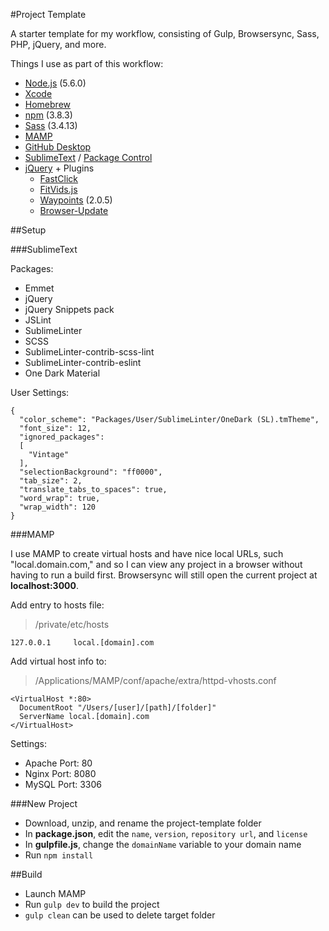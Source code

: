 #Project Template

A starter template for my workflow, consisting of Gulp, Browsersync, Sass, PHP, jQuery, and more.

Things I use as part of this workflow:

- [Node.js](https://nodejs.org/) (5.6.0)
- [Xcode](https://itunes.apple.com/us/app/xcode/id497799835?mt=12)
- [Homebrew](http://brew.sh/)
- [npm](https://docs.npmjs.com/getting-started/installing-node) (3.8.3)
- [Sass](http://sass-lang.com/install) (3.4.13)
- [MAMP](https://www.mamp.info/en/downloads/)
- [GitHub Desktop](https://desktop.github.com/)
- [SublimeText](http://www.sublimetext.com/3) / [Package Control](https://packagecontrol.io/installation)
- [jQuery](http://jquery.com/) + Plugins
  - [FastClick](https://github.com/ftlabs/fastclick)
  - [FitVids.js](https://github.com/davatron5000/FitVids.js)
  - [Waypoints](http://imakewebthings.com/waypoints/) (2.0.5)
  - [Browser-Update](http://www.browser-update.org/)

##Setup

###SublimeText

Packages:

- Emmet
- jQuery
- jQuery Snippets pack
- JSLint
- SublimeLinter
- SCSS
- SublimeLinter-contrib-scss-lint
- SublimeLinter-contrib-eslint
- One Dark Material

User Settings:

```
{
  "color_scheme": "Packages/User/SublimeLinter/OneDark (SL).tmTheme",
  "font_size": 12,
  "ignored_packages":
  [
    "Vintage"
  ],
  "selectionBackground": "ff0000",
  "tab_size": 2,
  "translate_tabs_to_spaces": true,
  "word_wrap": true,
  "wrap_width": 120
}
```

###MAMP

I use MAMP to create virtual hosts and have nice local URLs, such "local.domain.com," and so I can view any project in a browser without having to run a build first. Browsersync will still open the current project at **localhost:3000**.

Add entry to hosts file:

> /private/etc/hosts

```
127.0.0.1     local.[domain].com
```

Add virtual host info to:

> /Applications/MAMP/conf/apache/extra/httpd-vhosts.conf

```
<VirtualHost *:80>
  DocumentRoot "/Users/[user]/[path]/[folder]"
  ServerName local.[domain].com
</VirtualHost>
```

Settings:

- Apache Port: 80
- Nginx Port: 8080
- MySQL Port: 3306

###New Project

- Download, unzip, and rename the project-template folder
- In **package.json**, edit the `name`, `version`, `repository url`, and `license`
- In **gulpfile.js**, change the `domainName` variable to your domain name
- Run `npm install`

##Build

- Launch MAMP
- Run `gulp dev` to build the project
- `gulp clean` can be used to delete target folder

